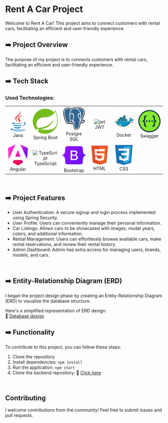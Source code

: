 # Rent A Car Project
Welcome to Rent A Car! This project aims to connect customers with rental cars, facilitating an efficient and user-friendly experience.
<br />


## ➡️ Project Overview

The purpose of my project is to connects customers with rental cars, facilitating an efficient and user-friendly experience.
<br />


## ➡️ Tech Stack

### Used Technologies:

<table>
  <tr>
    <td align="center">
      <img width="80px" src="https://github.com/devicons/devicon/blob/v2.16.0/icons/java/java-original.svg" alt="Java" />
      <br>Java
    </td>
    <td align="center">
      <img width="80px" src="https://github.com/devicons/devicon/blob/v2.16.0/icons/spring/spring-original.svg" alt="Spring Boot" />
      <br>Spring Boot
    </td>
    <td align="center">
      <img width="80px" src="https://github.com/devicons/devicon/blob/v2.16.0/icons/postgresql/postgresql-original.svg" alt="Postgre SQL" />
      <br>Postgre SQL
    </td>
    <td align="center">
      <img width="80px" src="https://cdn.worldvectorlogo.com/logos/jwt-3.svg" alt="jwt" />
      <br>JWT
    </td>
    <td align="center">
      <img width="80px" src="https://github.com/devicons/devicon/blob/v2.16.0/icons/docker/docker-original.svg" alt="Docker" />
      <br>Docker
    </td>
    <td align="center">
      <img width="80px" src="https://github.com/devicons/devicon/blob/v2.16.0/icons/swagger/swagger-original.svg" alt="Swagger" />
      <br>Swagger
    </td>
  </tr>
  <tr>
    <td align="center">
      <img width="80px" src="https://github.com/devicons/devicon/blob/v2.16.0/icons/angular/angular-original.svg" alt="Angular" />
      <br>Angular
    </td>
    <td align="center">
      <img width="80px" src="https://cdn.jsdelivr.net/gh/devicons/devicon/icons/typescript/typescript-original.svg" alt="TypeScript" />
      <br>TypeScript
    </td>
    <td align="center">
      <img width="80px" src="https://github.com/devicons/devicon/blob/v2.16.0/icons/bootstrap/bootstrap-original.svg" alt="Bootstrap" />
      <br>Bootstrap
    </td>
    <td align="center">
      <img width="80px" src="https://github.com/devicons/devicon/blob/v2.16.0/icons/html5/html5-original.svg" alt="HTML" />
      <br>HTML
    </td>
    <td align="center">
      <img width="80px" src="https://github.com/devicons/devicon/blob/v2.16.0/icons/css3/css3-original.svg" alt="CSS" />
      <br>CSS
    </td>
  </tr>
</table>

<br />


## ➡️ Project Features

- User Authentication: A secure signup and login process implemented using Spring Security.
- User Profile: Users can conveniently manage their personal information.
- Car Listings: Allows cars to be showcased with images, model years, colors, and additional information.
- Rental Management: Users can effortlessly browse available cars, make rental reservations, and review their rental history.
- Admin Dashboard: Admin has extra access for managing users, brands, models, and cars.

<br />


## ➡️ Entity-Relationship Diagram (ERD)

I began the project design phase by creating an Entity-Relationship Diagram (ERD) to visualize the database structure.

Here's a simplified representation of ERD design:
<br />
🔗 [Database design](https://app.diagrams.net/#G19LXQtdgKsAUKVzkn-tGd3mKh4j6150ZU#%7B%22pageId%22%3A%228maZeWQhW6xMATc8ixxi%22%7D)  


## ➡️ Functionality

To contribute to this project, you can follow these steps:

1. Clone the repository
2. Install dependencies: `npm install`
3. Run the application: `npm start`
4. Clone the backend repository: 🔗 [Click here](https://github.com/AsliSema/rentacar-backend)

<br />

## Contributing

I welcome contributions from the community! Feel free to submit issues and pull requests.

<br />


